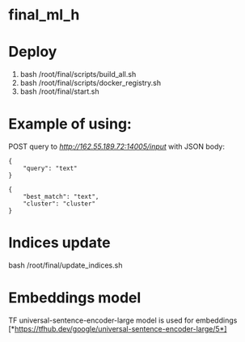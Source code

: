 # final_ml_h

# Deploy
1. bash /root/final/scripts/build_all.sh
2. bash /root/final/scripts/docker_registry.sh
3. bash /root/final/start.sh

# Example of using:
POST query to *http://162.55.189.72:14005/input* with JSON body:
```
{
    "query": "text"
}
```
```
{
    "best_match": "text",
    "cluster": "cluster"
}
```
# Indices update
bash /root/final/update_indices.sh

# Embeddings model
TF universal-sentence-encoder-large model is used for embeddings [*https://tfhub.dev/google/universal-sentence-encoder-large/5*]
